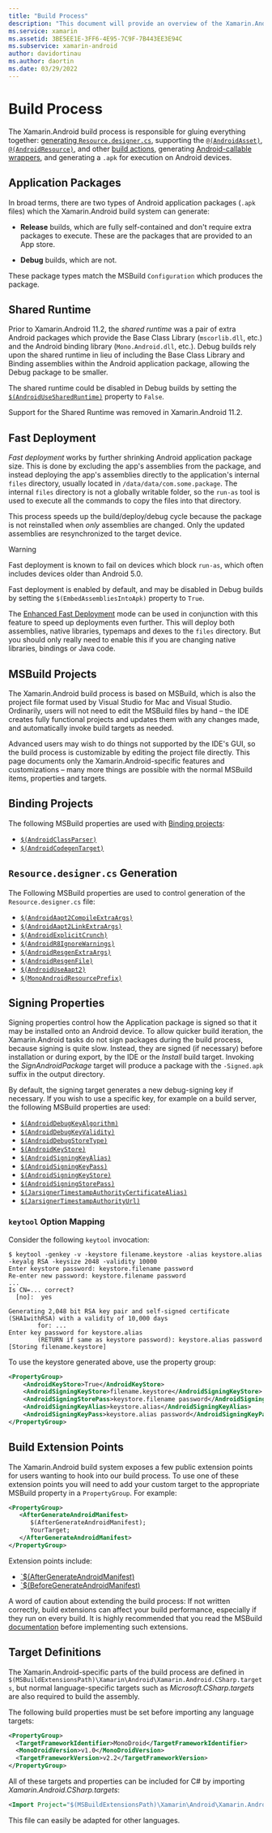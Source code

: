 ```yaml
---
title: "Build Process"
description: "This document will provide an overview of the Xamarin.Android build process."
ms.service: xamarin
ms.assetid: 3BE5EE1E-3FF6-4E95-7C9F-7B443EE3E94C
ms.subservice: xamarin-android
author: davidortinau
ms.author: daortin
ms.date: 03/29/2022
---
```


# Build Process

The Xamarin.Android build process is responsible for gluing everything
together:
[generating `Resource.designer.cs`](~/android/internals/api-design.md),
supporting the
[`@(AndroidAsset)`](~/android/deploy-test/building-apps/build-items.md#androidasset),
[`@(AndroidResource)`](~/android/deploy-test/building-apps/build-items.md#androidresource),
and other [build actions](~/android/deploy-test/building-apps/build-items.md),
generating
[Android-callable wrappers](~/android/platform/java-integration/android-callable-wrappers.md),
and generating a `.apk` for execution on Android devices.

## Application Packages

In broad terms, there are two types of Android application packages
(`.apk` files) which the Xamarin.Android build system can generate:

- **Release** builds, which are fully self-contained and don't
  require extra packages to execute. These are the
  packages that are provided to an App store.

- **Debug** builds, which are not.

These package types match the MSBuild `Configuration` which
produces the package.

## Shared Runtime

Prior to Xamarin.Android 11.2, the *shared runtime* was a pair
of extra Android packages which
provide the Base Class Library (`mscorlib.dll`, etc.) and the
Android binding library (`Mono.Android.dll`, etc.). Debug builds
rely upon the shared runtime in lieu of including the Base Class Library and
Binding assemblies within the Android application package, allowing the
Debug package to be smaller.

The shared runtime could be disabled in Debug builds by setting the
[`$(AndroidUseSharedRuntime)`](~/android/deploy-test/building-apps/build-properties.md#androidusesharedruntime)
property to `False`.

Support for the Shared Runtime was removed in Xamarin.Android 11.2.

<a name="Fast_Deployment"></a>

## Fast Deployment

*Fast deployment* works by further shrinking Android application
package size. This is done by excluding the app's assemblies from the
package, and instead deploying the app's assemblies directly to the
application's internal `files` directory, usually located
in `/data/data/com.some.package`. The internal `files` directory is
not a globally writable folder, so the `run-as` tool is used to execute
all the commands to copy the files into that directory.

This process speeds up the build/deploy/debug cycle because the package
is not reinstalled when *only* assemblies are changed.
Only the updated assemblies are resynchronized to the target device.

> [!WARNING]
> Fast deployment is known to fail on devices which block `run-as`, which often includes devices older than Android 5.0.

Fast deployment is enabled by default, and may be disabled in Debug builds
by setting the `$(EmbedAssembliesIntoApk)` property to `True`.

The [Enhanced Fast Deployment](~/android/deploy-test/building-apps/build-properties.md#androidfastdeploymenttype) mode can
be used in conjunction with this feature to speed up deployments even further.
This will deploy both assemblies, native libraries, typemaps and dexes to the `files`
directory. But you should only really need to enable this if you are changing
native libraries, bindings or Java code.

## MSBuild Projects

The Xamarin.Android build process is based on MSBuild, which is also
the project file format used by Visual Studio for Mac and Visual Studio.
Ordinarily, users will not need to edit the MSBuild files by hand
&ndash; the IDE creates fully functional projects and updates them with
any changes made, and automatically invoke build targets as needed.

Advanced users may wish to do things not supported by the IDE's GUI, so
the build process is customizable by editing the project file directly.
This page documents only the Xamarin.Android-specific features and
customizations &ndash; many more things are possible with the normal
MSBuild items, properties and targets.

<a name="Build_Targets"></a>

## Binding Projects

The following MSBuild properties are used with
[Binding projects](~/android/platform/binding-java-library/index.md):

- [`$(AndroidClassParser)`](~/android/deploy-test/building-apps/build-properties.md#androidclassparser)
- [`$(AndroidCodegenTarget)`](~/android/deploy-test/building-apps/build-properties.md#androidcodegentarget)

## `Resource.designer.cs` Generation

The Following MSBuild properties are used to control generation of the
`Resource.designer.cs` file:

- [`$(AndroidAapt2CompileExtraArgs)`](~/android/deploy-test/building-apps/build-properties.md#androidaapt2compileextraargs)
- [`$(AndroidAapt2LinkExtraArgs)`](~/android/deploy-test/building-apps/build-properties.md#androidaapt2linkextraargs)
- [`$(AndroidExplicitCrunch)`](~/android/deploy-test/building-apps/build-properties.md#androidexplicitcrunch)
- [`$(AndroidR8IgnoreWarnings)`](~/android/deploy-test/building-apps/build-properties.md#androidr8ignorewarnings)
- [`$(AndroidResgenExtraArgs)`](~/android/deploy-test/building-apps/build-properties.md#androidresgenextraargs)
- [`$(AndroidResgenFile)`](~/android/deploy-test/building-apps/build-properties.md#androidresgenfile)
- [`$(AndroidUseAapt2)`](~/android/deploy-test/building-apps/build-properties.md#androiduseaapt2)
- [`$(MonoAndroidResourcePrefix)`](~/android/deploy-test/building-apps/build-properties.md#monoandroidresourceprefix)

## Signing Properties

Signing properties control how the Application package is signed so
that it may be installed onto an Android device. To allow
quicker build iteration, the Xamarin.Android tasks do not sign packages
during the build process, because signing is quite slow. Instead, they
are signed (if necessary) before installation or during export, by the
IDE or the *Install* build target. Invoking the *SignAndroidPackage*
target will produce a package with the `-Signed.apk` suffix in the
output directory.

By default, the signing target generates a new debug-signing key if
necessary. If you wish to use a specific key, for example on a build
server, the following MSBuild properties are used:

- [`$(AndroidDebugKeyAlgorithm)`](~/android/deploy-test/building-apps/build-properties.md#androiddebugkeyalgorithm)
- [`$(AndroidDebugKeyValidity)`](~/android/deploy-test/building-apps/build-properties.md#androiddebugkeyvalidity)
- [`$(AndroidDebugStoreType)`](~/android/deploy-test/building-apps/build-properties.md#androiddebugstoretype)
- [`$(AndroidKeyStore)`](~/android/deploy-test/building-apps/build-properties.md#androidkeystore)
- [`$(AndroidSigningKeyAlias)`](~/android/deploy-test/building-apps/build-properties.md#androidsigningkeyalias)
- [`$(AndroidSigningKeyPass)`](~/android/deploy-test/building-apps/build-properties.md#androidsigningkeypass)
- [`$(AndroidSigningKeyStore)`](~/android/deploy-test/building-apps/build-properties.md#androidsigningkeystore)
- [`$(AndroidSigningStorePass)`](~/android/deploy-test/building-apps/build-properties.md#androidsigningstorepass)
- [`$(JarsignerTimestampAuthorityCertificateAlias)`](~/android/deploy-test/building-apps/build-properties.md#jarsignertimestampauthoritycertificatealias)
- [`$(JarsignerTimestampAuthorityUrl)`](~/android/deploy-test/building-apps/build-properties.md#jarsignertimestampauthorityurl)

### `keytool` Option Mapping

Consider the following `keytool` invocation:

```shell
$ keytool -genkey -v -keystore filename.keystore -alias keystore.alias -keyalg RSA -keysize 2048 -validity 10000
Enter keystore password: keystore.filename password
Re-enter new password: keystore.filename password
...
Is CN=... correct?
  [no]:  yes

Generating 2,048 bit RSA key pair and self-signed certificate (SHA1withRSA) with a validity of 10,000 days
        for: ...
Enter key password for keystore.alias
        (RETURN if same as keystore password): keystore.alias password
[Storing filename.keystore]
```

To use the keystore generated above, use the property group:

```xml
<PropertyGroup>
    <AndroidKeyStore>True</AndroidKeyStore>
    <AndroidSigningKeyStore>filename.keystore</AndroidSigningKeyStore>
    <AndroidSigningStorePass>keystore.filename password</AndroidSigningStorePass>
    <AndroidSigningKeyAlias>keystore.alias</AndroidSigningKeyAlias>
    <AndroidSigningKeyPass>keystore.alias password</AndroidSigningKeyPass>
</PropertyGroup>
```

## Build Extension Points

The Xamarin.Android build system exposes a few public extension points
for users wanting to hook into our build process. To use one of these
extension points you will need to add your custom target to the
appropriate MSBuild property in a `PropertyGroup`. For example:

```xml
<PropertyGroup>
   <AfterGenerateAndroidManifest>
      $(AfterGenerateAndroidManifest);
      YourTarget;
   </AfterGenerateAndroidManifest>
</PropertyGroup>
```

Extension points include:

- [`$(AfterGenerateAndroidManifest)](~/android/deploy-test/building-apps/build-properties.md#aftergenerateandroidmanifest)
- [`$(BeforeGenerateAndroidManifest)](~/android/deploy-test/building-apps/build-properties.md#beforegenerateandroidmanifest)

A word of caution about extending the build process: If not
written correctly, build extensions can affect your build
performance, especially if they run on every build. It is
highly recommended that you read the MSBuild [documentation](/visualstudio/msbuild/msbuild)
before implementing such extensions.

## Target Definitions

The Xamarin.Android-specific parts of the build process are defined in
`$(MSBuildExtensionsPath)\Xamarin\Android\Xamarin.Android.CSharp.targets`,
but normal language-specific targets such as *Microsoft.CSharp.targets*
are also required to build the assembly.

The following build properties must be set before importing any language
targets:

```xml
<PropertyGroup>
  <TargetFrameworkIdentifier>MonoDroid</TargetFrameworkIdentifier>
  <MonoDroidVersion>v1.0</MonoDroidVersion>
  <TargetFrameworkVersion>v2.2</TargetFrameworkVersion>
</PropertyGroup>
```

All of these targets and properties can be included for C# by
importing *Xamarin.Android.CSharp.targets*:

```xml
<Import Project="$(MSBuildExtensionsPath)\Xamarin\Android\Xamarin.Android.CSharp.targets" />
```

This file can easily be adapted for other languages.
